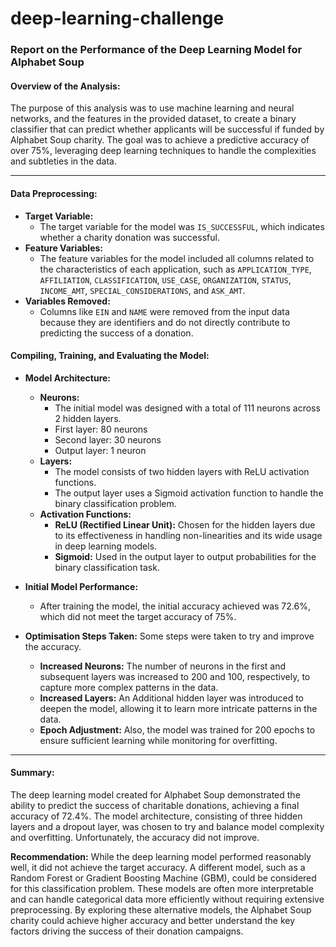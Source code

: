 # deep-learning-challenge

### **Report on the Performance of the Deep Learning Model for Alphabet Soup**

#### Overview of the Analysis: 

The purpose of this analysis was to use machine learning and neural networks, and the features in the provided dataset, to create a binary classifier that can predict whether applicants will be successful if funded by Alphabet Soup charity. The goal was to achieve a predictive accuracy of over 75%, leveraging deep learning techniques to handle the complexities and subtleties in the data.

----------

#### Data Preprocessing: 

-   **Target Variable:** 
    -   The target variable for the model was `IS_SUCCESSFUL`, which indicates whether a charity donation was successful.
-   **Feature Variables:**
    -   The feature variables for the model included all columns related to the characteristics of each application, such as `APPLICATION_TYPE`, `AFFILIATION`, `CLASSIFICATION`, `USE_CASE`, `ORGANIZATION`, `STATUS`, `INCOME_AMT`, `SPECIAL_CONSIDERATIONS`, and `ASK_AMT`.
-   **Variables Removed:**
    -   Columns like `EIN` and `NAME` were removed from the input data because they are identifiers and do not directly contribute to predicting the success of a donation.


#### Compiling, Training, and Evaluating the Model:  

-   **Model Architecture:** 
    
    -   **Neurons:**
        -   The initial model was designed with a total of 111 neurons across 2 hidden layers.
        -   First layer: 80 neurons
        -   Second layer: 30 neurons
        -   Output layer: 1 neuron
    -   **Layers:**
        -   The model consists of two hidden layers with ReLU activation functions. 
        -   The output layer uses a Sigmoid activation function to handle the binary classification problem.
    -   **Activation Functions:**
        -   **ReLU (Rectified Linear Unit):** Chosen for the hidden layers due to its effectiveness in handling non-linearities and its wide usage in deep learning models.
        -   **Sigmoid:** Used in the output layer to output probabilities for the binary classification task.
        
-   **Initial Model Performance:**
    -   After training the model, the initial accuracy achieved was 72.6%, which did not meet the target accuracy of 75%.
    
-   **Optimisation Steps Taken:**
   Some steps were taken to try and improve the accuracy.
    -   **Increased Neurons:** The number of neurons in the first and subsequent layers was increased to 200 and 100, respectively, to capture more complex patterns in the data.
    -   **Increased Layers:** An Additional hidden layer was introduced to deepen the model, allowing it to learn more intricate patterns in the data.
    -   **Epoch Adjustment:** Also, the model was trained for 200 epochs to ensure sufficient learning while monitoring for overfitting.

----------

#### **Summary:**

The deep learning model created for Alphabet Soup demonstrated the ability to predict the success of charitable donations, achieving a final accuracy of 72.4%. The model architecture, consisting of three hidden layers and a dropout layer, was chosen to try and balance model complexity and overfitting. Unfortunately, the accuracy did not improve.

**Recommendation:** 
While the deep learning model performed reasonably well, it did not achieve the target accuracy. A different model, such as a Random Forest or Gradient Boosting Machine (GBM), could be considered for this classification problem. These models are often more interpretable and can handle categorical data more efficiently without requiring extensive preprocessing. 
By exploring these alternative models, the Alphabet Soup charity could achieve higher accuracy and better understand the key factors driving the success of their donation campaigns.

